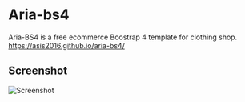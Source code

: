 # Aria-bs4
Aria-BS4 is a free ecommerce Boostrap 4 template for clothing shop. <br>
https://asis2016.github.io/aria-bs4/

## Screenshot
![Screenshot](/screenshot.jpg)

